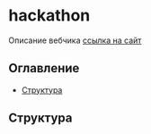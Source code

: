 # hackathon

Описание вебчика
[ссылка на сайт](https://google.com)

## Оглавление
* [Структура](#структура)

## Структура
